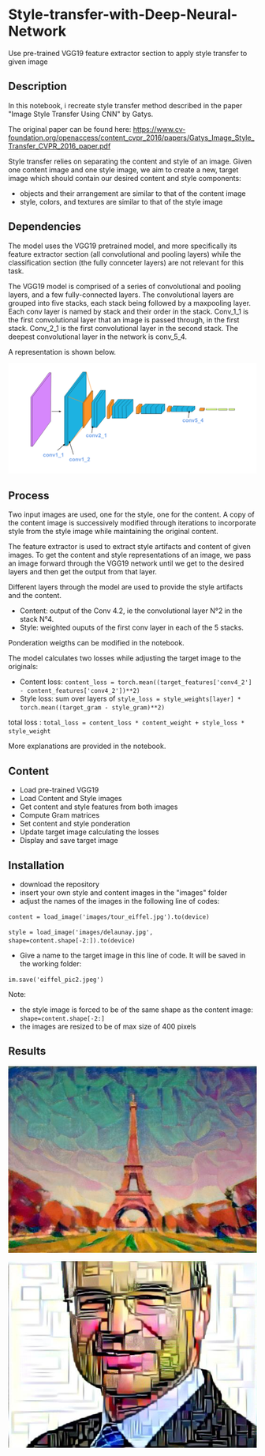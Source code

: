 # Style-transfer-with-Deep-Neural-Network
Use pre-trained VGG19 feature extractor section to apply style transfer to given image

## Description
In this notebook, i recreate style transfer method described in the paper "Image Style Transfer Using CNN" by Gatys.

The original paper can be found here: https://www.cv-foundation.org/openaccess/content_cvpr_2016/papers/Gatys_Image_Style_Transfer_CVPR_2016_paper.pdf

Style transfer relies on separating the content and style of an image. Given one content image and one style image, we aim to create a new, target image which should contain our desired content and style components:
- objects and their arrangement are similar to that of the content image
- style, colors, and textures are similar to that of the style image

## Dependencies
The model uses the VGG19 pretrained model, and more specifically its feature extractor section (all convolutional and pooling layers) while the classification section (the fully connceter layers) are not relevant for this task.

The VGG19 model is comprised of a series of convolutional and pooling layers, and a few fully-connected layers. The convolutional layers are grouped into five stacks, each stack being followed by a maxpooling layer. Each conv layer is named by stack and their order in the stack. Conv_1_1 is the first convolutional layer that an image is passed through, in the first stack. Conv_2_1 is the first convolutional layer in the second stack. The deepest convolutional layer in the network is conv_5_4.

A representation is shown below.

![](/notebook_ims/vgg19_convlayers.png)

## Process
Two input images are used, one for the style, one for the content. A copy of the content image is successively modified through iterations to incorporate style from the style image while maintaining the original content.

The feature extractor is used to extract style artifacts and content of given images. To get the content and style representations of an image, we pass an image forward through the VGG19 network until we get to the desired layers and then get the output from that layer.

Different layers through the model are used to provide the style artifacts and the content.
- Content: output of the Conv 4.2, ie the convolutional layer N°2 in the stack N°4.
- Style: weighted ouputs of the first conv layer in each of the 5 stacks.

Ponderation weigths can be modified in the notebook.

The model calculates two losses while adjusting the target image to the originals:
- Content loss: `content_loss = torch.mean((target_features['conv4_2'] - content_features['conv4_2'])**2)`
- Style loss: sum over layers of `style_loss = style_weights[layer] * torch.mean((target_gram - style_gram)**2)`

total loss : `total_loss = content_loss * content_weight + style_loss * style_weight`

More explanations are provided in the notebook.

## Content
- Load pre-trained VGG19
- Load Content and Style images
- Get content and style features from both images
- Compute Gram matrices
- Set content and style ponderation
- Update target image calculating the losses
- Display and save target image


## Installation
- download the repository
- insert your own style and content images in the "images" folder
- adjust the names of the images in the following line of codes:

`content = load_image('images/tour_eiffel.jpg').to(device)`

`style = load_image('images/delaunay.jpg', shape=content.shape[-2:]).to(device)`

- Give a name to the target image in this line of code. It will be saved in the working folder:

`im.save('eiffel_pic2.jpeg')`

Note:
- the style image is forced to be of the same shape as the content image: `shape=content.shape[-2:]`
- the images are resized to be of max size of 400 pixels

## Results

![](/notebook_ims/eiffel_pic2.jpeg)

![](/notebook_ims/essec_pic.jpeg)
